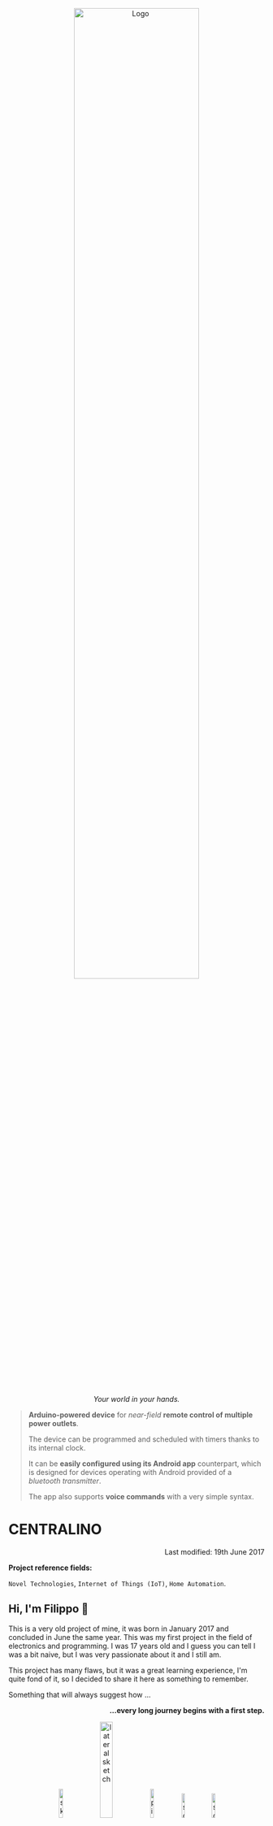 <p align = "center">
<img src = "Design/Logo/logo_outline_black.png" width = "70%" title = "Logo">
<br>
<i>Your world in your hands.</i>
</p>

> **Arduino-powered device** for _near-field_ **remote control of multiple power outlets**. 
> 
> The device can be programmed and scheduled with timers thanks to its internal clock. 
> 
> It can be **easily configured using its Android app** counterpart, which is designed for devices operating with Android provided of a _bluetooth transmitter_.
> 
> The app also supports **voice commands** with a very simple syntax.

# CENTRALINO
<p align = "right">
Last modified: 19th June 2017
</p>

**Project reference fields:** 

`Novel Technologies`, `Internet of Things (IoT)`, `Home Automation`.

## Hi, I'm Filippo 👋
This is a very old project of mine, it was born in January 2017 and concluded in June the same year. 
This was my first project in the field of electronics and programming.
I was 17 years old and I guess you can tell I was a bit naive, but I was very passionate about it and I still am.

This project has many flaws, but it was a great learning experience, I'm quite fond of it, so I decided to share it here as something to remember. 

Something that will always suggest how ...
<p align = "right">
<b>...every long journey begins with a first step.</b>
</p>

<p align = "center">
<img src = "Project_Report/media/vista_fondo_min.jpg" width = "12%" title = "sketch">
<img src = "Project_Report/media/vista_laterale_mina.jpg" width = "22%" title = "lateral sketch">
<img src = "Information_Gathering/Multimedia/Pin_out/ArduinoMicro_Pinout3.png" width = "12%" title = "pinout arduino micro">
<img src = "Design/Android_Centralino/Screenshots/screenshot1.png" width = "11%" title = "screenshot1">
<img src = "Design/Android_Centralino/Screenshots/screenshot2.png" width = "11%" title = "screenshot2">
</p>


------------------------------------------------------
##### Small note on language 🇮🇹 🇬🇧:
The project was born in Italian, so unfortunately many of the comments in the code as well as documentation and the report are in Italian.
I apologize for this, but I hope that the code is still understandable and that the documentation is still useful (maybe with the help of a translator).

**I decided to have at least the README in English, so that the core of the project as well as the repository structure is understandable to everyone**.

**I also decided to translate a part of the report, regarding the code structure, which I think is the most important part of the report.**

It can be found [here](Code_Rationale.md).

## Idea and objective:

The project was born with the purpose of making residential and working complex more connected to the people who inhabit it. The project aims to enhance humans environmental control. 
CENTRALINO is designed to control electrical devices such as household appliances, electric, air conditioners, heating systems, and similar.

An increased control can change a person's experience with the surrounding world. The CENTRALIzation of automation is sometimes not just a convenience but a necessity, e.g. in case of subjects with disabilities. 

"Smart homes" are a topic that companies are vigorously addressing to offer increasing automation and integration between systems and services. 
Home automation involves a complex mix of various technologies and requires strong interdisciplinary collaboration.

### The project aims to:

 - Enhance security of electrical devices populated environments.
 - Reduce operating costs.
 - Convert old environments and old systems into more dynamic ones.
 - Simplify the design, installation, maintenance, and use of technology.
 - As a whole: improve the quality of life.

## Description of the project:

The project is named "CENTRALINO" (Italian for "switchboard"), the name reflects its function of both **centralizing** and **managing** control, much like in telecommunications. 
It is a device that allows remote control of multiple power outlets with the ability to be programmed and scheduled at specific intervals using an internal clock. The device is easily configured with mobile devices such as phones, tablets, or computers. The latter only needs to support applications designed for Android operating systems and have a Bluetooth transmitter.

## Functions of the device:

Currently, there are three main functions, but the most important aspect is that there is a foundation that anyone can use to develop their own custom functions. 

1. **Instant On/Off** - Instantaneous switching on and off of the selected device (which means indirect control on its power outlet). 

2. **On/Off with alarm** - Similar to the previous function, but with the possibility of specifying a time at which the device will be turned on or off.

    To do so the device uses the RTC (Real-Time Clock) to compare CENTRALINO's time with the user-set "alarm" time.

3. **On/Off with a timer** - Similar to the previous function, but with the possibility of specifying a duration after which the device will be turned off.

>**Q: How is the CENTRALINO device set to the current time?** 
>
>**A:** It receives the timer duration in minutes from the Android app counterpart and sets the RTC accordingly.

------------------------------------------------------

# Repository structure

    .
    |
    ├── Information_Gathering
    │   ├── Documents                           # Documents concerning components working principles
    │   │    ├── Bluetooth                      # Code snippets and protocol description of bluetooth communication
    │   │    ├── Infra_Red                      # Semiconductor and diodes working principles
    │   │    ├── Transfer_Protocols             # I2C and SPI protocols description
    │   │    └── Flex_sensor                    # Flex sensor working principles
    │   │
    │   └── Multimedia                          # Pin configuration for different hardware components
    │        ├── ...
    │        └── ...
    │
    ├── Design                                  # Design files
    │   ├── Android_Centralino                  # Android app files and latest version apk 
    │   ├── Logo                                # Logo images
    │   └── Software                            # Arduino code files
    |       ├── CLIENTino_versions              # CENTRALINO code versions
    |       ├── Librerie                        # Arduino libraries
    |       └── ...
    │      
    └── Project_Report                          # Final report of the project
        ├── Presentazione_applicazione.pdf      # Android app presentation
        ├── Relazione progetto CENTRALINO.pdf   # Project report
        └── ...



## Information gathering on components: 🔧🔩

I used to create small documentation files for each component and some of them are here listed:

- [Bluetooth Coding](/Information_Gathering/Documents/Bluetooth/Bluetooth_coding.md)
- [Bluetooth](/Information_Gathering/Documents/Bluetooth/Bluetooth_study.md)
- [InfraRed and semiconductors](/Information_Gathering/Documents/Infra_Red/Semiconduttori.md)
- [Transfer Protocols](/Information_Gathering/Documents/Transfer_Protocols/Transfer_protocols.md)
- [Flex Sensor](/Information_Gathering/Documents/Flex_sensor/Flex_sensor.md)


## Design: 📐

Here is possible to find the latest version of the Android app and the Arduino code.

- [Android app](/Design/Android_Centralino/App_builds/STABLE_CENTRALINO1_3.apk) 📱

- [Arduino code](/Design/Software/CLIENTino_versions/CLIENTinoPRESENTATION1_1/CLIENTinoPRESENTATION1_1.ino) ⚙

## Project report: 📝

The project report is available [here](/Project_Report/Relazione%20progetto%20CENTRALINO.pdf) (in Italian).

The android app presentation is available [here](/Project_Report/Presentazione_applicazione.pdf) (in Italian).

------------------------------------------------------

# Implementation 

## Tools used (Software).

 - **Fritzing**: is a free software for electronic design, focused on the transition from simple prototypes to the printed circuit board to be sent to production. Useful for designing the prototype of the circuit even before it is built.
 - **Arduino IDE**: is the integrated development environment (Integrated Development Environment) of Arduino, it is a multiplatform application in Java used to compile the code with which the microcontroller that manages the sensors and other components is programmed.
 - **MIT App Inventor (Framework)**: is a web application created by Google but now owned by the Massachusetts Institute of Technology. A development environment useful for creating applications for personal use.
 - **BlueStacks**: is an application created by the American company BlueStacks Systems Inc. in 2011. BlueStacks App Player is an android app emulator for MacOS and Windows operating systems. The main features are the fully customizable environment, support for multiple operating system configurations and integration with Google Play.

 ## System architecture

A user can connect to CENTRALINO with the appropriate software application simply via Bluetooth. 
  
### The final system will be based on the presence of three characters:

<p align = "center">
<img src = "Project_Report/media/diagram.svg" width = "40%" title = "diagram">
</p>

  - **USER**: connects via bluetooth to the devices.
  - **CENTRALINO**: controls the power outlet.
  - **CENTRALINO-SERVER**: (creation is planned) that gives the user the possibility to control all the associated CENTRALINO without ever having to disconnect from CENTRALINO SERVER that will take care of managing the communications with the others.

In theory by adding a communication layer on top of the current one with very little effort, it would be possible to create a network of CENTRALINO devices that communicate with each other through a central server

------------------------------------------------------

## Tools used (Hardware):

 - Welder.
 - Cellulose adhesive tape.
 - Screwdrivers.
 - Solder wire.
 - Liquid silicone.

## Components used (Hardware):

     • Jumpers for solderless male-male connections.
     • Bread Board for experimental prototypes of solderless circuits.
     • Infrared receiver.
     • Buttons/Buttons.
     • Bluetooth transceiver module – module for Bluetooth transmission and reception.
     • Micro SD Mini Slot – Module for connection with a micro SD card for data storage.
     • Assortment of resistors from 1 to 10 M Ohm (Ω).
     • RTC (Real Time Clock) Real Time Clock – module with battery.
     • Micro ATmegax32u4 powered by 5V (microcontroller).

## Cost of components:

Prices are taken from the following sites:
     - AliExpress: is a branch of the "Alibaba Group" company that unites Chinese companies and offers a retail service to an international market, mainly targeting European buyers. It is the supplier of our components.

     • Jumpers = 120 pieces for €2.39.
     • Bread Board = 2 pieces for €0.74.
     • Infrared LEDs = 20 pieces for €1.25.
     • IR receiver = 10 pieces for €0.73.
     • Buttons/Buttons = 100 pieces for €1.44.
     • RTC (Real Time Clock) = 1 piece for €1.20.
     • Micro ATmegax32u4 = 3 pieces for €4.59 each.
     • Micro SD Mini slot = 2 pieces for €0.47 each.
     • Assortment of resistors = 300 pieces for €1.62.
     • Bluetooth HC-06 module = 2 pieces for €2.73 each.
     • 2-channel relay module (Sain Smart) = 1 piece for €9.00.

TOTAL = 

    2.39 * 1 + 0.74 * 2 + 1.25 * 1 + 0.73 * 1 + 1.44 * 1 + 1.20 * 1 + 4.59 * 3 + 0.47 * 2 + 1.62 * 1 + 2.73 * 2 + 9.00 * 1
= €40.88

> Actually not all the components are strictly necessary, but they were bought in order to have some spare parts in case of damage or malfunction.

#### Enclosure

    • Box = 1 piece for €7.00.

Produced by a local company: Tomea Plastiche.

The enclosure is a box made of plexiglass, a material that is aesthetically pleasing, partially fireproof and relatively easy to work with. Wood and metal were excluded, the first for its predisposition to fire and the second for its well-known electrical conductivity.

### Implementation specifications

In order to be able to implement the device in a larger system, the device only needs a connection to the mains powered at 220 V (Volts) (such as the domestic power grid) and a current voltage not exceeding 15 A (Ampere) to avoid damaging the circuit or incurring a malfunction of the device. 

------------------------------------------------------

### Further development

Possibly in the future the CENTRALINO server may be provided with a wirless antenna in order to communicate with a router, which in turn communicates with the user, possibly via the internet. However, this poses a problem of security and privacy. 

<p align = "center">
<img src = "Project_Report/media/diagram_future_expansion.svg" width = "40%" title = "diagram">
</p>


### Known issues:

 #### Concerning the Instant On/Off function:
For greater safety, future security measures should be implemented to prevent continuous switching on and off of the same outlet to avoid damaging the connected devices and the microcontroller itself.

 #### Concerning voice commands:
The voice commands syntax is very simple, but it is also very limited. It is not possible to deviate even just a little without incurring in unrecognized commands. This is due to the total absence of natural language processing, which in 2017 I dint know how to implement.

 #### Concerning InfraRed communication:
The code structure of the device is able to eventually support infrared communication, but it is not implemented yet. However the physical circuitry is designed to support it.